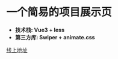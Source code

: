 # 一个简易的项目展示页

* **技术栈: Vue3 + less**<br>
* **第三方库: Swiper + animate.css**

[线上地址](http://1.116.238.106/)
